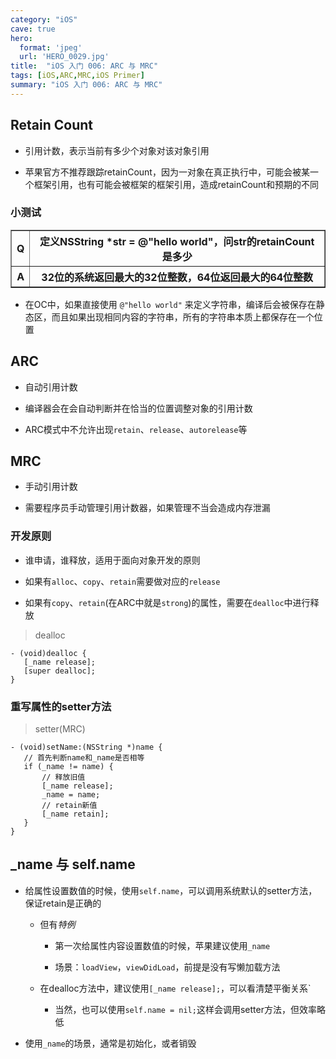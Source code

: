 ```yaml
---
category: "iOS"
cave: true
hero:
  format: 'jpeg'
  url: 'HERO_0029.jpg'
title:  "iOS 入门 006: ARC 与 MRC"
tags: [iOS,ARC,MRC,iOS Primer]
summary: "iOS 入门 006: ARC 与 MRC"
---
```

## Retain Count

* 引用计数，表示当前有多少个对象对该对象引用

* 苹果官方不推荐跟踪retainCount，因为一对象在真正执行中，可能会被某一个框架引用，也有可能会被框架的框架引用，造成retainCount和预期的不同

### 小测试

<table border="1" class="table table-bordered table-striped table-condensed">
<tr>
<th>Q</th>
<th>定义NSString *str = @"hello world"，问str的retainCount是多少</th>
</tr>
<tr>
<th>A</th>
<th>32位的系统返回最大的32位整数，64位返回最大的64位整数</th>
</tr>
</table>

* 在OC中，如果直接使用 `@"hello world"` 来定义字符串，编译后会被保存在静态区，而且如果出现相同内容的字符串，所有的字符串本质上都保存在一个位置

## ARC

* 自动引用计数

* 编译器会在会自动判断并在恰当的位置调整对象的引用计数

* ARC模式中不允许出现`retain`、`release`、`autorelease`等

## MRC

* 手动引用计数

* 需要程序员手动管理引用计数器，如果管理不当会造成内存泄漏

### 开发原则

* 谁申请，谁释放，适用于面向对象开发的原则

* 如果有`alloc`、`copy`、`retain`需要做对应的`release`

* 如果有`copy`、`retain`(在ARC中就是`strong`)的属性，需要在`dealloc`中进行释放

> dealloc

```objc
- (void)dealloc {
   [_name release];
   [super dealloc];
}
```

### 重写属性的setter方法

> setter(MRC)

```objc
- (void)setName:(NSString *)name {
   // 首先判断name和_name是否相等
   if (_name != name) {
       // 释放旧值
       [_name release];
       _name = name;
       // retain新值
       [_name retain];
   }
}
```

## _name 与 self.name

* 给属性设置数值的时候，使用`self.name`，可以调用系统默认的setter方法，保证retain是正确的

	* 但有*特例*

		* 第一次给属性内容设置数值的时候，苹果建议使用`_name`

		* 场景：`loadView`，`viewDidLoad`，前提是没有写懒加载方法

	* 在dealloc方法中，建议使用`[_name release];`，可以看清楚平衡关系`

		* 当然，也可以使用`self.name = nil;`这样会调用setter方法，但效率略低

* 使用`_name`的场景，通常是初始化，或者销毁



